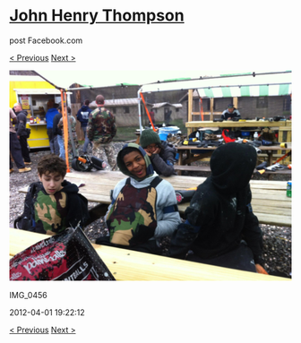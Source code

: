 # [John Henry Thompson](../README.md)
post Facebook.com

[< Previous](2012-04-01-8.md) [Next >](2012-04-01-10.md)

[![](../media/2012-04-01/Paintball-14th-B-day-IMG_0456.jpg)](../README.md)

IMG_0456

2012-04-01 19:22:12

[< Previous](2012-04-01-8.md) [Next >](2012-04-01-10.md)